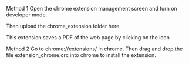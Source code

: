 Method 1
Open the chrome extension management screen and turn on developer mode.

Then upload the chrome_extension folder here.

This extension saves a PDF of the web page by clicking on the icon

Method 2
Go to chrome://extensions/ in chrome.
Then drag and drop the file extension_chrome.crx into chrome to install the extension.
